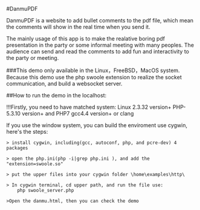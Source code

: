 #DanmuPDF

DanmuPDF is a website to add bullet comments to the pdf file, which mean the comments will show in the real time when you send it.

The mainly usage of this app is to make the realative boring pdf presentation in the party or some informal meeting with many peoples. The audience can send and read the comments to add fun and interactivity to the party or meeting.


###This demo only available in the Linux，FreeBSD，MacOS system. Because this demo use the php swoole extension to realize the socket communication, and build a websocket server.


##How to run the demo in the localhost:

!!!Firstly, you need to have matched system:
Linux 2.3.32 version+
PHP-5.3.10 version+ and PHP7
gcc4.4 version+ or clang

If you use the window system, you can build the enviroment use cygwin, here's the steps:

    > install cygwin, including(gcc, autoconf, php, and pcre-dev) 4 packages
    
    > open the php.ini(php -i|grep php.ini ), and add the "extension=swoole.so"
    
    > put the upper files into your cygwin folder \home\examples\http\
    
    > In cygwin terminal, cd upper path, and run the file use:
        php swoole_server.php
        
    >Open the danmu.html, then you can check the demo
